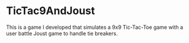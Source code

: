 # TicTac9AndJoust
This is a game I developed that simulates a 9x9 Tic-Tac-Toe game with a user battle Joust game to handle tie breakers.
